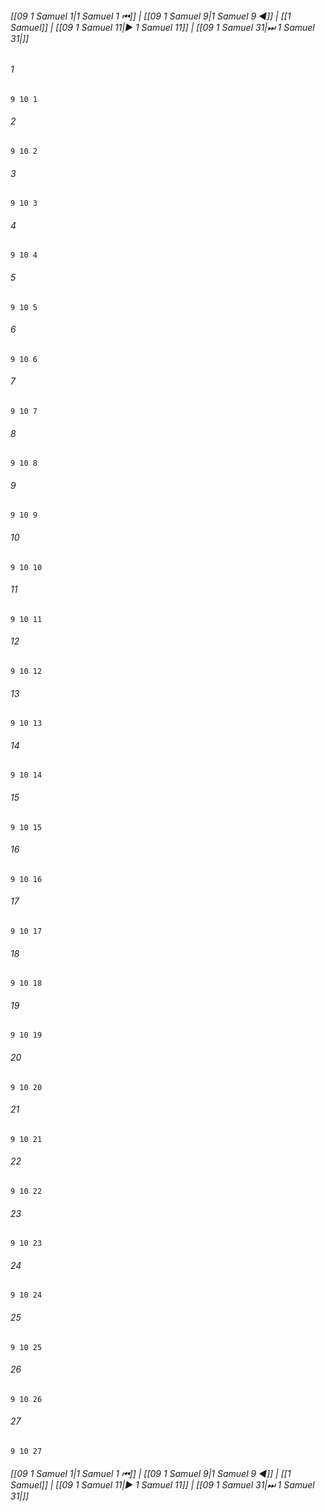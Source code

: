 
###### [[09 1 Samuel 1|1 Samuel 1 ⏮]] | [[09 1 Samuel 9|1 Samuel 9 ◀]] | [[1 Samuel]] | [[09 1 Samuel 11|▶ 1 Samuel 11]] | [[09 1 Samuel 31|⏭ 1 Samuel 31|]]

###### 1
``` verse
9 10 1 
```
###### 2
``` verse
9 10 2 
```
###### 3
``` verse
9 10 3 
```
###### 4
``` verse
9 10 4 
```
###### 5
``` verse
9 10 5 
```
###### 6
``` verse
9 10 6 
```
###### 7
``` verse
9 10 7 
```
###### 8
``` verse
9 10 8 
```
###### 9
``` verse
9 10 9 
```
###### 10
``` verse
9 10 10 
```
###### 11
``` verse
9 10 11 
```
###### 12
``` verse
9 10 12 
```
###### 13
``` verse
9 10 13 
```
###### 14
``` verse
9 10 14 
```
###### 15
``` verse
9 10 15 
```
###### 16
``` verse
9 10 16 
```
###### 17
``` verse
9 10 17 
```
###### 18
``` verse
9 10 18 
```
###### 19
``` verse
9 10 19 
```
###### 20
``` verse
9 10 20 
```
###### 21
``` verse
9 10 21 
```
###### 22
``` verse
9 10 22 
```
###### 23
``` verse
9 10 23 
```
###### 24
``` verse
9 10 24 
```
###### 25
``` verse
9 10 25 
```
###### 26
``` verse
9 10 26 
```
###### 27
``` verse
9 10 27 
```

###### [[09 1 Samuel 1|1 Samuel 1 ⏮]] | [[09 1 Samuel 9|1 Samuel 9 ◀]] | [[1 Samuel]] | [[09 1 Samuel 11|▶ 1 Samuel 11]] | [[09 1 Samuel 31|⏭ 1 Samuel 31|]]


